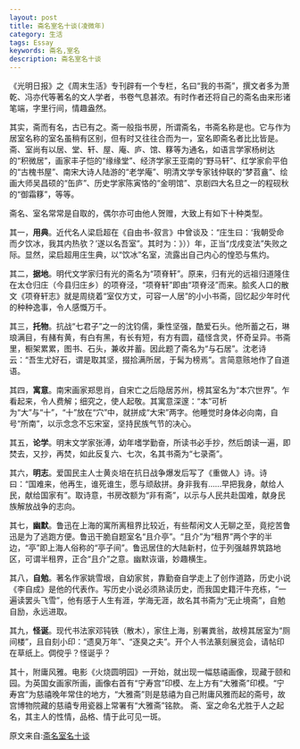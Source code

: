 ```yaml
---
layout: post
title: 斋名室名十谈(凌微年)
category: 生活
tags: Essay
keywords: 斋名,室名
description: 斋名室名十谈
---
```


《光明日报》之《周末生活》专刊辟有一个专栏，名曰“我的书斋”，撰文者多为萧乾、冯亦代等著名的文人学者，书卷气息甚浓。有时作者还将自己的斋名由来形诸笔端，字里行间，情趣盎然。

其实，斋而有名，古已有之。斋一般指书房，所谓斋名，书斋名称是也。它与作为居室名称的室名虽稍有区别，但有时又往往合而为一，室名即斋名者比比皆是。斋、室尚有以居、堂、轩、屋、庵、庐、馆、簃等为通名，如语言学家杨树达的“积微居”，画家丰子恺的“缘缘堂”、经济学家王亚南的“野马轩”、红学家俞平伯的“古槐书屋”、南宋大诗人陆游的“老学庵”、明清文学专家钱仲联的“梦苕盦”、绘画大师吴昌硕的“缶庐”、历史学家陈寅恪的“金明馆”、京剧四大名旦之一的程砚秋的“御霜簃”，等等。

斋名、室名常常是自取的，偶尔亦可由他人贺赠，大致上有如下十种类型。

其一，**用典**。近代名人梁启超在《自由书-叙言》中曾谈及：“庄生曰：‘我朝受命而夕饮冰，我其内热欤？’遂以名吾室”。其时为：》））年，正当“戊戌变法”失败之际。显然，梁启超用庄生典，以“饮冰”名室，流露出自己内心的惶恐与焦灼。

其二，**据地**。明代文学家归有光的斋名为“项脊轩”。原来，归有光的远祖归道隆住在太仓归庄（今县归庄乡）的项脊泾，“项脊轩”即由“项脊泾”而来。脍炙人口的散文《项脊轩志》就是周绕着“室仅方丈，可容一人居”的小小书斋，回忆起少年时代的种种逸事，令人感慨万千。

其三，**托物**。抗战“七君子”之一的沈钧儒，秉性坚强，酷爱石头。他所蓄之石，琳琅满目，有赭有黄，有白有黑，有长有短，有方有圆，蕴怪含灵，怀奇呈异。书斋里，橱架累累，图书、石头，兼收并蓄。因此题了斋名为“与石居”。沈老诗云：“吾生尤好石，谓是取其坚，掇拾满所居，于髯为榜焉”。言简意赅地作了自道语。

其四，**寓意**。南宋画家郑思肖，自宋亡之后隐居苏州，榜其室名为“本穴世界”。乍看起来，令人费解；细究之，使人起敬。其寓意深邃：“本”可析为“大”与“十”，“十”放在“穴”中，就拼成“大宋”两字。他睡觉时身体必向南，自号“所南”，以示念念不忘宋室，坚持民族气节的决心。

其五，**论学**。明末文学家张溥，幼年嗜学勤奋，所读书必手抄，然后朗读一遍，即焚去，又抄，再焚，如此反复六、七次，名其书斋为“七录斋”。

其六，**明志**。爱国民主人士黄炎培在抗日战争爆发后写了《重做人》诗。诗曰：“国难来，他再生，谁死谁生，愿与顽敌拼。身非我有……早把我身，献给人民，献给国家有”。取诗意，书房改额为“非有斋”，以示与人民共赴国难，献身民族解放战争的志向。

其七，**幽默**。鲁迅在上海的寓所离租界比较近，有些帮闲文人无聊之至，竟挖苦鲁迅是为了逃跑方便。鲁迅干脆自题室名“且介亭”。“且介”为“租界”两个字的半边，“亭”即上海人俗称的“亭子间”。鲁迅居住的大陆新村，位于列强越界筑路地区，可谓半租界，正合“且介”之意。幽默诙谐，妙趣横生。

其八，**自勉**。著名作家姚雪垠，自幼家贫，靠勤奋自学走上了创作道路，历史小说《李自成》是他的代表作。写历史小说必须熟读历史，而我国史籍汗牛充栋，“一遍读罢头飞雪”，他有感于人生有涯，学海无涯，故名其书斋为“无止境斋”，自勉自励，永远进取。

其九，**怪诞**。现代书法家邓钝铁（散木），家住上海，别署粪翁，故榜其居室为“厕间楼”，且自刻小印：“遗臭万年”、“逐臭之夫”。开个人书法篆刻展览会，请帖印在草纸上。倜傥乎？怪诞乎？

其十，附庸风雅。电影《火烧圆明园》一开始，就出现一幅慈禧画像，现藏于颐和园。为英国女画家所画，画像右首有“宁寿宫”印模、左上方有“大雅斋”印模。“宁寿宫”为慈禧晚年常住的地方，“大雅斋”则是慈禧为自己附庸风雅而起的斋号，故宫博物院藏的慈禧专用瓷器上常署有“大雅斋”铭款。
斋、室之命名尤胜于人之起名，其主人的性情，品格、情于此可见一斑。

原文来自:[斋名室名十谈](http://218.4.83.214:8088/qk/001ey/2009/1/5zmsms.htm)